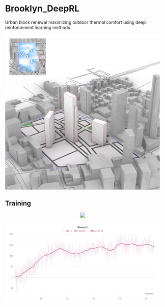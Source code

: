 # Brooklyn_DeepRL
Urban block renewal maximizing outdoor thermal comfort using deep reinforcement learning methods.

<p align="center">
  <img src="images/3.png" width='700'/>
</p>

## Training
<p align="center">
  <img src="images/brooklyn_a2c_comp.gif" width='700'/>
</p>
<p align="center">
  <img src="images/Reward_A2C.png" width='700'/>
</p>
